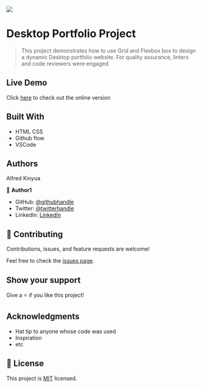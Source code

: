 ![](https://img.shields.io/badge/Microverse-blueviolet)

# Desktop Portfolio Project

> This project demonstrates how to use Grid and Flexbox box to design a dynamic Desktop portfolio website.
For quality assurance, linters and code reviewers were engaged 


## Live Demo

Click [here](https://alfred-kinyua.github.io/Mobile-portfolio.) to check out the online version

## Built With

- HTML CSS
- Github flow
- VSCode


## Authors
Alfred Kinyua

👤 **Author1**

- GitHub: [@githubhandle](https://github.com/EasyPanther/)
- Twitter: [@twitterhandle](@alfkinyua)
- LinkedIn: [LinkedIn](linkedin.com/in/alfred-kinyua-25927a64)


## 🤝 Contributing

Contributions, issues, and feature requests are welcome!

Feel free to check the [issues page](https://github.com/EasyPanther/Hello-world/issues).

## Show your support

Give a ⭐️ if you like this project!

## Acknowledgments

- Hat tip to anyone whose code was used
- Inspiration
- etc

## 📝 License

This project is [MIT](./MIT.md) licensed.
